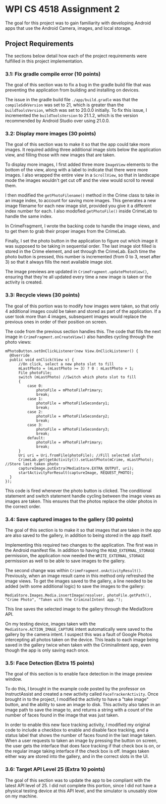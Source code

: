 # WPI CS 4518 Assignment 2

The goal for this project was to gain familiarity with developing Android apps that use the Android Camera, images, and local storage.

## Project Requirements

The sections below detail how each of the project requirements were fulfilled in this project implementation.

### 3.1: Fix gradle compile error (10 points)

The goal of this section was to fix a bug in the gradle build file that was preventing the application from building and installing on devices.

The issue in the gradle build file `./app/build.gradle` was that the `compileSdkVersion` was set to 21, which is greater than the `buildToolsVersion`, which was set to 20.0.0 initially. To fix this issue, I incremented the `buildToolsVersion` to 21.1.2, which is the version recommended by Android Studio over using 21.0.0.

### 3.2: Display more images (30 points)

The goal of this section was to make it so that the app could take more images. It required adding three additional image slots below the application view, and filling those with new images that are taken.

To display more images, I first added three more `ImageView` elements to the bottom of the view, along with a label to indicate that there were more images. I also wrapped the entire view in a `ScrollView`, so that in landscape mode the images wouldn't get cut off and the view would scroll to reveal them.

I then modified the `getPhotoFilename()` method in the Crime class to take in an image index, to account for saving more images. This generates a new image filename for each new image slot, provided you give it a different index number for each. I also modofied `getPhotoFile()` inside CrimeLab to handle the same index.

In CrimeFragment, I wrote the backing code to handle the image views, and to get them to grab their proper images from the CrimeLab. 

Finally, I set the photo button in the application to figure out which image it was supposed to be taking in sequential order. The last image slot filled is stored in the Crime element, and set through the CrimeLab. Each time the photo button is pressed, this number is incremented (from 0 to 3, reset after 3) so that it always fills the next available image slot.

The image previews are updated in `CrimeFragment.updatePhotoView()`, ensuring that they're all updated every time a new image is taken or the activity is created.

### 3.3: Recycle views (30 points)

The goal of this portion was to modify how images were taken, so that only 4 additional images could be taken and stored as part of the application. If a user took more than 4 images, subsequent images would replace the previous ones in order of their position on screen.

The code from the previous section handles this. The code that fills the next image in `CrimeFragment.onCreateView()` also handles cycling through the photo views:

    mPhotoButton.setOnClickListener(new View.OnClickListener() {
      @Override
      public void onClick(View v) {
          //On click, select a new photo slot to fill
          mLastPhoto = (mLastPhoto >= 3) ? 0 : mLastPhoto + 1;
          File photoFile;
          switch (mLastPhoto) //Switch which photo slot to fill
          {
              case 0:
                  photoFile = mPhotoFilePrimary;
                  break;
              case 1:
                  photoFile = mPhotoFileSecondary1;
                  break;
              case 2:
                  photoFile = mPhotoFileSecondary2;
                  break;
              case 3:
                  photoFile = mPhotoFileSecondary3;
                  break;
              default:
                  photoFile = mPhotoFilePrimary;
                  break;
          }
          Uri uri = Uri.fromFile(photoFile); //Fill selected slot
          CrimeLab.get(getActivity()).setLastPhoto(mCrime, mLastPhoto); //Store last taken photo
          captureImage.putExtra(MediaStore.EXTRA_OUTPUT, uri);
          startActivityForResult(captureImage, REQUEST_PHOTO);
      }
    });
This code is fired whenever the photo button is clicked. The conditional statement and switch statement handle cycling between the image views as images are taken. This ensures that the photos replace the older photos in the correct order.

### 3.4: Save captured images to the gallery (30 points)

The goal of this section is to make it so that images that are taken in the app are also saved to the gallery, in addition to being stored in the app itself.

Implementing this required two changes to the application. The first was in the Android manifest file. In addition to having the `READ_EXTERNAL_STORAGE` permission, the application now needed the `WRITE_EXTERNAL_STORAGE` permission as well to be able to save images to the gallery.

The second change was within `CrimeFragment.onActivityResult()`. Previously, when an image result came in this method only refreshed the image views. To get the images saved to the gallery, a line needed to be added (with some additional logic) to save the images to the gallery:

```
MediaStore.Images.Media.insertImage(resolver, photoFile.getPath(), "Crime Photo", "Taken with the CriminalIntent app.");
```

This line saves the selected image to the gallery through the MediaStore API.

On my testing device, images taken with the `MediaStore.ACTION_IMAGE_CAPTURE` intent automatically were saved to the gallery by the camera intent. I suspect this was a fault of Google Photos intercepting all photos taken on the device. This leads to each image being saved in the gallery twice when taken with the CriminalIntent app, even though the app is only saving each once.

### 3.5: Face Detection (Extra 15 points)

The goal of this section is to enable face detection in the image preview window.

To do this, I brought in the example code posted by the professor on InstructAssist and created a new activity called `FaceTrackerActivity`. Once brought in to the project, I modified the activity to have a "take image" button, and the ability to save an image to disk. This activity also takes in an image path to save the image to, and returns a string with a count of the number of faces found in the image that was just taken. 

In order to enable this new face tracking activity, I modified my original code to include a checkbox to enable and disable face tracking, and a status label that shows the number of faces found in the last image taken. When a user requests to taken an image by pressing the button on screen, the user gets the interface that does face tracking if that check box is on, or the regular image taking interface if the check box is off. Images taken either way are stored into the gallery, and in the correct slots in the UI.

### 3.6: Target API Level 25 (Extra 10 points)

The goal of this section was to update the app to be compliant with the latest API level of 25. I did not complete this portion, since I did not have a physical testing device at this API level, and the simulator is unusably slow on my machine. 